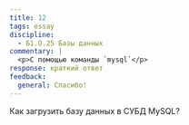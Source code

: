 ```yaml
---
title: 12
tags: essay
discipline:
  - Б1.О.25 Базы данных
commentary: |
  <p>С помощью команды `mysql`</p>
response: краткий ответ
feedback:
  general: Cпасибо!
---
```


Как загрузить базу данных в СУБД MySQL?